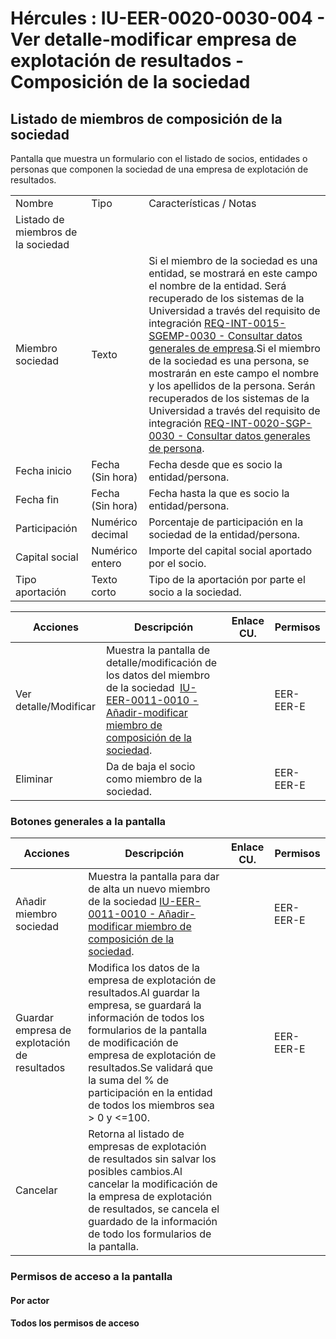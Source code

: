 # Hércules : IU\-EER\-0020\-0030\-004 \- Ver detalle\-modificar empresa de explotación de resultados \- Composición de la sociedad



## Listado de miembros de composición de la sociedad

Pantalla que muestra un formulario con el listado de socios, entidades o personas que componen la sociedad de una empresa de explotación de resultados.



|  | | |
| --- | --- | --- |
| Nombre | Tipo | Características / Notas |
| Listado de miembros de la sociedad | | |
| Miembro sociedad | Texto | Si el miembro de la sociedad es una entidad, se mostrará en este campo el nombre de la entidad. Será recuperado de los sistemas de la Universidad a través del requisito de integración [REQ\-INT\-0015\-SGEMP\-0030 \- Consultar datos generales de empresa](/hercules/sgi-sistema-de-gestion-de-investigacion/requisitos-y-analisis-funcional/analisis-funcional-sgi-hercules/gen-aspectos-generales/int-requisitos-de-integracion/req-int-0015-sgemp-integracion-con-sistema-de-gestion-de-empresas/req-int-0015-sgemp-0030-consultar-datos-generales-de-empresa.md "/hercules/sgi-sistema-de-gestion-de-investigacion/requisitos-y-analisis-funcional/analisis-funcional-sgi-hercules/gen-aspectos-generales/int-requisitos-de-integracion/req-int-0015-sgemp-integracion-con-sistema-de-gestion-de-empresas/req-int-0015-sgemp-0030-consultar-datos-generales-de-empresa.md").Si el miembro de la sociedad es una persona, se mostrarán en este campo el nombre y los apellidos de la persona. Serán recuperados de los sistemas de la Universidad a través del requisito de integración [REQ\-INT\-0020\-SGP\-0030 \- Consultar datos generales de persona](/hercules/sgi-sistema-de-gestion-de-investigacion/requisitos-y-analisis-funcional/analisis-funcional-sgi-hercules/gen-aspectos-generales/int-requisitos-de-integracion/req-int-0020-sgp-integracion-con-sistema-de-gestion-de-personas/req-int-0020-sgp-0030-consultar-datos-generales-de-persona.md "/hercules/sgi-sistema-de-gestion-de-investigacion/requisitos-y-analisis-funcional/analisis-funcional-sgi-hercules/gen-aspectos-generales/int-requisitos-de-integracion/req-int-0020-sgp-integracion-con-sistema-de-gestion-de-personas/req-int-0020-sgp-0030-consultar-datos-generales-de-persona.md"). |
| Fecha inicio | Fecha (Sin hora) | Fecha desde que es socio la entidad/persona. |
| Fecha fin | Fecha (Sin hora) | Fecha hasta la que es socio la entidad/persona. |
| Participación | Numérico decimal | Porcentaje de participación en la sociedad de la entidad/persona. |
| Capital social | Numérico entero | Importe del capital social aportado por el socio. |
| Tipo aportación | Texto corto | Tipo de la aportación por parte el socio a la sociedad. |



| Acciones | Descripción | Enlace CU. | Permisos |
| --- | --- | --- | --- |
| Ver detalle/Modificar | Muestra la pantalla de detalle/modificación de los datos del miembro de la sociedad  [IU\-EER\-0011\-0010 \- Añadir\-modificar miembro de composición de la sociedad](/hercules/sgi-sistema-de-gestion-de-investigacion/requisitos-y-analisis-funcional/analisis-funcional-sgi-hercules/eer-modulo-de-empresas-de-explotacion-de-resultados-ebts-eicnts-spin-offs/eer-interfaz-de-usuario/iu-eer-0010-gestion-de-empresa-de-explotacion-de-resultados/iu-eer-0011-gestion-de-empresa-de-explotacion-de-resultados-popups-auxiliares/iu-eer-0011-0010-anadir-modificar-miembro-de-composicion-de-la-sociedad.md "/hercules/sgi-sistema-de-gestion-de-investigacion/requisitos-y-analisis-funcional/analisis-funcional-sgi-hercules/eer-modulo-de-empresas-de-explotacion-de-resultados-ebts-eicnts-spin-offs/eer-interfaz-de-usuario/iu-eer-0010-gestion-de-empresa-de-explotacion-de-resultados/iu-eer-0011-gestion-de-empresa-de-explotacion-de-resultados-popups-auxiliares/iu-eer-0011-0010-anadir-modificar-miembro-de-composicion-de-la-sociedad.md"). |  | EER\-EER\-E |
| Eliminar | Da de baja el socio como miembro de la sociedad. |  | EER\-EER\-E |

### Botones generales a la pantalla



| Acciones | Descripción | Enlace CU. | Permisos |
| --- | --- | --- | --- |
| Añadir miembro sociedad | Muestra la pantalla para dar de alta un nuevo miembro de la sociedad [IU\-EER\-0011\-0010 \- Añadir\-modificar miembro de composición de la sociedad](/hercules/sgi-sistema-de-gestion-de-investigacion/requisitos-y-analisis-funcional/analisis-funcional-sgi-hercules/eer-modulo-de-empresas-de-explotacion-de-resultados-ebts-eicnts-spin-offs/eer-interfaz-de-usuario/iu-eer-0010-gestion-de-empresa-de-explotacion-de-resultados/iu-eer-0011-gestion-de-empresa-de-explotacion-de-resultados-popups-auxiliares/iu-eer-0011-0010-anadir-modificar-miembro-de-composicion-de-la-sociedad.md "/hercules/sgi-sistema-de-gestion-de-investigacion/requisitos-y-analisis-funcional/analisis-funcional-sgi-hercules/eer-modulo-de-empresas-de-explotacion-de-resultados-ebts-eicnts-spin-offs/eer-interfaz-de-usuario/iu-eer-0010-gestion-de-empresa-de-explotacion-de-resultados/iu-eer-0011-gestion-de-empresa-de-explotacion-de-resultados-popups-auxiliares/iu-eer-0011-0010-anadir-modificar-miembro-de-composicion-de-la-sociedad.md"). |  | EER\-EER\-E |
| Guardar empresa de explotación de resultados | Modifica los datos de la empresa de explotación de resultados.Al guardar la empresa, se guardará la información de todos los formularios de la pantalla de modificación de empresa de explotación de resultados.Se validará que la suma del % de participación en la entidad de todos los miembros sea \> 0 y \<\=100\. |  | EER\-EER\-E |
| Cancelar | Retorna al listado de empresas de explotación de resultados sin salvar los posibles cambios.Al cancelar la modificación de la empresa de explotación de resultados, se cancela el guardado de la información de todo los formularios de la pantalla. |  |  |

### Permisos de acceso a la pantalla

#### Por actor

#### Todos los permisos de acceso




